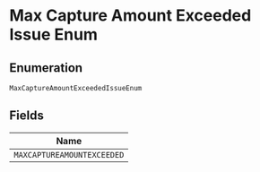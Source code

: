 
# Max Capture Amount Exceeded Issue Enum

## Enumeration

`MaxCaptureAmountExceededIssueEnum`

## Fields

| Name |
|  --- |
| `MAXCAPTUREAMOUNTEXCEEDED` |

